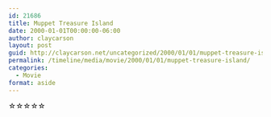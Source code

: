 ```yaml
---
id: 21686
title: Muppet Treasure Island
date: 2000-01-01T00:00:00-06:00
author: claycarson
layout: post
guid: http://claycarson.net/uncategorized/2000/01/01/muppet-treasure-island/
permalink: /timeline/media/movie/2000/01/01/muppet-treasure-island/
categories:
  - Movie
format: aside
---
```

<div class="media-details"></div>

<div class="media-creator"></div>

<div class="media-rating">☆☆☆☆☆</div>